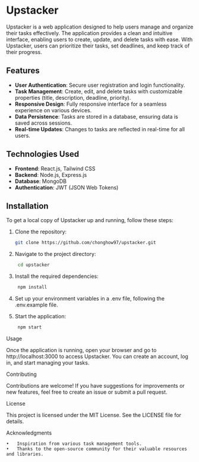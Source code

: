 # Upstacker

Upstacker is a web application designed to help users manage and organize their tasks effectively. The application provides a clean and intuitive interface, enabling users to create, update, and delete tasks with ease. With Upstacker, users can prioritize their tasks, set deadlines, and keep track of their progress.

## Features

- **User Authentication**: Secure user registration and login functionality.
- **Task Management**: Create, edit, and delete tasks with customizable properties (title, description, deadline, priority).
- **Responsive Design**: Fully responsive interface for a seamless experience on various devices.
- **Data Persistence**: Tasks are stored in a database, ensuring data is saved across sessions.
- **Real-time Updates**: Changes to tasks are reflected in real-time for all users.

## Technologies Used

- **Frontend**: React.js, Tailwind CSS
- **Backend**: Node.js, Express.js
- **Database**: MongoDB
- **Authentication**: JWT (JSON Web Tokens)

## Installation

To get a local copy of Upstacker up and running, follow these steps:

1. Clone the repository:
   ```bash
   git clone https://github.com/chonghow97/upstacker.git
   ```
2. Navigate to the project directory:
   ```bash
    cd upstacker
   ```
3. Install the required dependencies:

   ```bash
    npm install
   ```

4. Set up your environment variables in a .env file, following the .env.example file.

5. Start the application:
   ```bash
    npm start
   ```

Usage

Once the application is running, open your browser and go to http://localhost:3000 to access Upstacker. You can create an account, log in, and start managing your tasks.

Contributing

Contributions are welcome! If you have suggestions for improvements or new features, feel free to create an issue or submit a pull request.

License

This project is licensed under the MIT License. See the LICENSE file for details.

Acknowledgments

    •	Inspiration from various task management tools.
    •	Thanks to the open-source community for their valuable resources and libraries.
